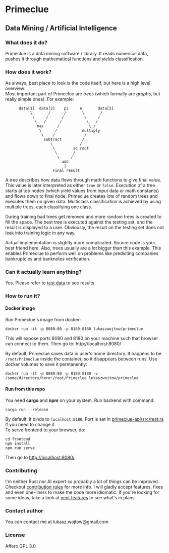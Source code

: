 <h1>Primeclue</h1>
<h2>Data Mining / Artificial Intelligence</h2>

<h3>What does it do?</h3>
Primeclue is a data mining software / library. It reads numerical data, pushes it through mathematical functions
and yields classification.

<h3>How does it work?</h3>
As always, best place to look is the code itself, but here is a high level overview:<br>
Most important part of Primeclue are <i>trees</i> (which formally are <i>graphs</i>, but really simple ones). For example:

          data[1]  data[2]    pi     e       data[3]
               \       /      /       \       /
                \     /      /         \     /
                 \   /      /           \   /
                  max      /             \ /
                   \      /           multiply
                    \    /             /
                     subtract         /
                        \            /
                         \        sq root
                          \       /
                           \     /
                             add
                              |
                         Final result
                         
A tree describes how data flows through math functions to give final value. This value is later interpreted as either ```true``` or ```false```.
Execution of a tree starts at top nodes 
(which yield values from input data or math constants) and flows down to final node.
Primeclue creates lots of random trees and executes them on given data. 
Multiclass classification is achieved by using multiple trees, each classifying one class.

During training bad trees get removed and more random
trees is created to fill the space.
The best tree is executed against the testing set, and the result is displayed to a user. 
Obviously, the result on the testing set does not leak into training logic in any way. 

Actual implementation is slightly more complicated. Source code is your best friend here. 
Also, trees usually are a lot bigger than this example. This enables Primeclue to perform well on problems like
predicting companies bankruptcies and banknotes verification.

<h3>Can it actually learn anything?</h3>
Yes. Please refer to <a href="test_data/README.md">test data</a> to see results.

<h3>How to run it?</h3>

<h4>Docker image</h4>
Run Primeclue's image from docker:

```shell script
docker run -it -p 8080:80 -p 8180:8180 lukaszwojtow/primeclue
```

This will expose ports 8080 and 8180 on your machine such that browser can connect to them. Then go to:
http://localhost:8080/

By default, Primeclue saves data in user's home directory. It happens to be
`/root/Primeclue` inside the container, so it disappears between runs. Use docker volumes to save it permanently:
```shell script
docker run -it -p 8080:80 -p 8180:8180 -v /some/directory/here:/root/Primeclue lukaszwojtow/primeclue
```

 
<h4>Run from this repo</h4>
You need <b>cargo</b> and <b>npm</b> on your system. 
Run backend with command:

```shell script
cargo run --release
```

By default, it binds to `localhost:8180`. Port is set in <a href="backend/primeclue-api/src/rest.rs">primeclue-api/src/rest.rs</a> if you need to change it.<br>
To serve frontend to your browser, do:

```shell script
cd frontend
npm install
npm run serve
```
Then go to [http://localhost:8080/](http://localhost:8080/)


<h3>Contributing</h3>
I'm neither Rust nor AI expert so probably a lot of things can be improved. 
Checkout <a href="CONTRIBUTING.md">contribution rules</a> for more info.
I will gladly accept features, fixes and even one-liners to make the code more idiomatic. If you're looking for some ideas, take a look at
<a href="NEXT_FEATURES.md">next features</a> to see what's in plans.

<h3>Contact author</h3>
You can contact me at lukasz.wojtow@gmail.com
<h3>License</h3>
Affero GPL 3.0
